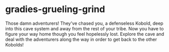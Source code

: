 # gradies-grueling-grind
Those damn adventurers! They've chased you, a defenseless Kobold, deep into this cave system and away from the rest of your tribe. Now you have to figure your way home though you feel hopelessly lost. Explore the cave and deal with the adventurers along the way in order to get back to the other Kobolds!

